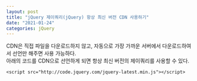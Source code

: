 ```yaml
---
layout: post
title: "jQuery 제이쿼리(jQuery) 항상 최신 버전 CDN 사용하기"
date: "2021-01-24"
categories: jQuery
---
```


CDN은 직접 파일을 다운로드하지 않고, 자동으로 가장 가까운 서버에서 다운로드하여서 선언만 해주면 사용 가능하다.  
아래의 코드를 CDN으로 선언하게 되면 항상 최신 버전의 제이쿼리를 사용할 수 있다.

`<script src="http://code.jquery.com/jquery-latest.min.js"></script>`
